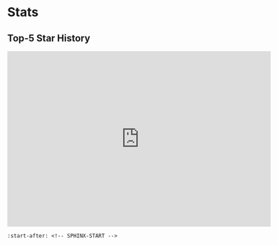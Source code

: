 # Stats

## Top-5 Star History

<iframe style="width:100%;height:auto;min-width:600px;min-height:400px;" src="https://star-history.com/embed?secret=Z2hwX2YyZTRBZkd4NkFZM2hUWDRpSHBpeVdWdGdVSXFmazE5NldBbw==#cda-tum/mqt-qcec&cda-tum/mqt-ddsim&cda-tum/mqt-qmap&cda-tum/mqt-qecc&cda-tum/mqt-bench&Date" frameBorder="0"></iframe>

```{include} ../README.md
:start-after: <!-- SPHINX-START -->
```
